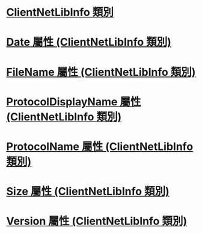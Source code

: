 # [ClientNetLibInfo 類別](clientnetlibinfo-class.md)
# [Date 屬性 (ClientNetLibInfo 類別)](date-property-clientnetlibinfo-class.md)
# [FileName 屬性 (ClientNetLibInfo 類別)](filename-property-clientnetlibinfo-class.md)
# [ProtocolDisplayName 屬性 (ClientNetLibInfo 類別)](protocoldisplayname-property-clientnetlibinfo-class.md)
# [ProtocolName 屬性 (ClientNetLibInfo 類別)](protocolname-property-clientnetlibinfo-class.md)
# [Size 屬性 (ClientNetLibInfo 類別)](size-property-clientnetlibinfo-class.md)
# [Version 屬性 (ClientNetLibInfo 類別)](version-property-clientnetlibinfo-class.md)
